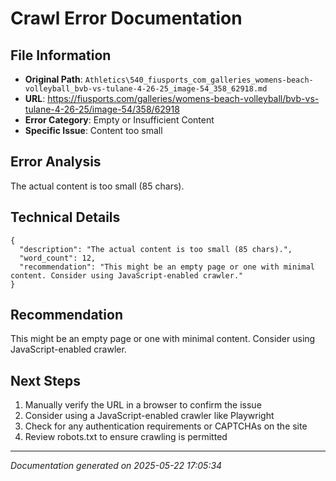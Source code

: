 # Crawl Error Documentation

## File Information
- **Original Path**: `Athletics\540_fiusports_com_galleries_womens-beach-volleyball_bvb-vs-tulane-4-26-25_image-54_358_62918.md`
- **URL**: https://fiusports.com/galleries/womens-beach-volleyball/bvb-vs-tulane-4-26-25/image-54/358/62918
- **Error Category**: Empty or Insufficient Content
- **Specific Issue**: Content too small

## Error Analysis
The actual content is too small (85 chars).

## Technical Details
```
{
  "description": "The actual content is too small (85 chars).",
  "word_count": 12,
  "recommendation": "This might be an empty page or one with minimal content. Consider using JavaScript-enabled crawler."
}
```

## Recommendation
This might be an empty page or one with minimal content. Consider using JavaScript-enabled crawler.

## Next Steps
1. Manually verify the URL in a browser to confirm the issue
2. Consider using a JavaScript-enabled crawler like Playwright
3. Check for any authentication requirements or CAPTCHAs on the site
4. Review robots.txt to ensure crawling is permitted

---
*Documentation generated on 2025-05-22 17:05:34*
